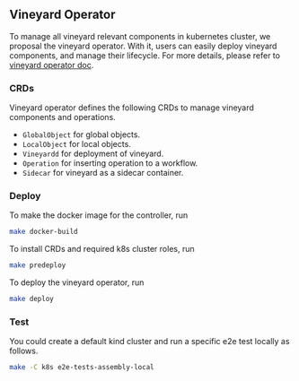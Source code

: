 Vineyard Operator
-----------------

To manage all vineyard relevant components in kubernetes cluster, we proposal the vineyard 
operator. With it, users can easily deploy vineyard components, and manage their lifecycle. 
For more details, please refer to [vineyard operator doc](https://v6d.io/notes/vineyard-operator.html).

### CRDs

Vineyard operator defines the following CRDs to manage vineyard components and operations.

*   `GlobalObject` for global objects.
*   `LocalObject` for local objects.
*   `Vineyardd` for deployment of vineyard.
*   `Operation` for inserting operation to a workflow.
*   `Sidecar` for vineyard as a sidecar container.

### Deploy

To make the docker image for the controller, run

```bash
make docker-build
```

To install CRDs and required k8s cluster roles, run

```bash
make predeploy
```

To deploy the vineyard operator, run

```bash
make deploy
```

### Test

You could create a default kind cluster and run a specific e2e test locally as follows.

```bash
make -C k8s e2e-tests-assembly-local
```
